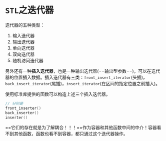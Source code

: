 # `STL`之迭代器

迭代器的五种类型：

1. 输入迭代器
2. 输出迭代器
3. 单向迭代器
4. 双向迭代器
5. 随机访问迭代器

另外还有一种**插入迭代器**，也是一种输出迭代器(==输出型参数==)，可以在迭代器的位置插入数据。插入迭代器有三类：`front_insert_iterator`(头插)，`back_insert_iterator`(尾插)，`insert_iterator`(在区间的指定位置之前插入)。

使用标准库提供的函数可以构造上述三个插入迭代器。

```c++
// 分别是
front_inserter()
back_inserter()
inserter()
```

==它们的存在就是为了解耦合！！！==作为容器和其他函数中间的中介！容器看不到其他函数，函数也看不到容器，都只通过这个迭代器操作。

